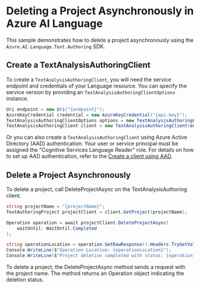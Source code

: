 # Deleting a Project Asynchronously in Azure AI Language

This sample demonstrates how to delete a project asynchronously using the `Azure.AI.Language.Text.Authoring` SDK.

## Create a TextAnalysisAuthoringClient

To create a `TextAnalysisAuthoringClient`, you will need the service endpoint and credentials of your Language resource. You can specify the service version by providing an `TextAnalysisAuthoringClientOptions` instance.

```C# Snippet:CreateTextAuthoringClientForSpecificApiVersion
Uri endpoint = new Uri("{endpoint}");
AzureKeyCredential credential = new AzureKeyCredential("{api-key}");
TextAnalysisAuthoringClientOptions options = new TextAnalysisAuthoringClientOptions(TextAnalysisAuthoringClientOptions.ServiceVersion.V2025_05_15_Preview);
TextAnalysisAuthoringClient client = new TextAnalysisAuthoringClient(endpoint, credential, options);
```

Or you can also create a `TextAnalysisAuthoringClient` using Azure Active Directory (AAD) authentication. Your user or service principal must be assigned the "Cognitive Services Language Reader" role.
For details on how to set up AAD authentication, refer to the [Create a client using AAD](https://github.com/Azure/azure-sdk-for-net/blob/main/sdk/cognitivelanguage/Azure.AI.Language.Text.Authoring/README.md#create-a-client-using-azure-active-directory-authentication).

## Delete a Project Asynchronously

To delete a project, call DeleteProjectAsync on the TextAnalysisAuthoring client.

```C# Snippet:Sample5_TextAuthoring_DeleteProjectAsync
string projectName = "{projectName}";
TextAuthoringProject projectClient = client.GetProject(projectName);

Operation operation = await projectClient.DeleteProjectAsync(
    waitUntil: WaitUntil.Completed
);

string operationLocation = operation.GetRawResponse().Headers.TryGetValue("operation-location", out var location) ? location : null;
Console.WriteLine($"Operation Location: {operationLocation}");
Console.WriteLine($"Project deletion completed with status: {operation.GetRawResponse().Status}");
```

To delete a project, the DeleteProjectAsync method sends a request with the project name. The method returns an Operation object indicating the deletion status.
